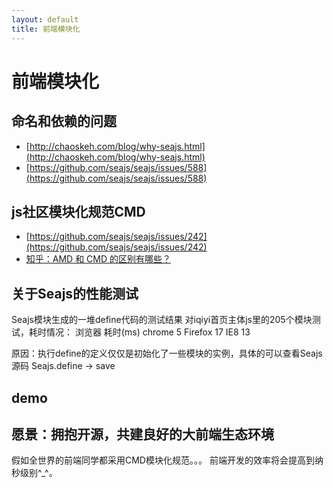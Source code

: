 ```yaml
---
layout: default
title: 前端模块化
---
```


# 前端模块化

## 命名和依赖的问题
* [http://chaoskeh.com/blog/why-seajs.html](http://chaoskeh.com/blog/why-seajs.html)
* [https://github.com/seajs/seajs/issues/588](https://github.com/seajs/seajs/issues/588)

## js社区模块化规范CMD
* [https://github.com/seajs/seajs/issues/242](https://github.com/seajs/seajs/issues/242)
* [知乎：AMD 和 CMD 的区别有哪些？](http://www.zhihu.com/question/20351507)

## 关于Seajs的性能测试
Seajs模块生成的一堆define代码的测试结果
对iqiyi首页主体js里的205个模块测试，耗时情况：
浏览器  耗时(ms)
chrome  5
Firefox 17
IE8     13

原因：执行define的定义仅仅是初始化了一些模块的实例，具体的可以查看Seajs源码
Seajs.define -> save 

## demo

## 愿景：拥抱开源，共建良好的大前端生态环境
假如全世界的前端同学都采用CMD模块化规范。。。
前端开发的效率将会提高到纳秒级别^_^。
